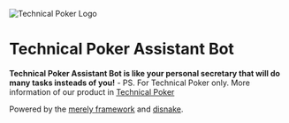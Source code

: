 ![Technical Poker Logo](/Technical-Assistant/profile.jpg)
# Technical Poker Assistant Bot
**Technical Poker Assistant Bot is like your personal secretary that will do many tasks insteads of you!** - PS. For Technical Poker only. More information of our product in [Technical Poker](facebook.com/TechnicalPoker)  

Powered by the [merely framework](https://github.com/MerelyServices/Merely-Framework) and [disnake](https://github.com/DisnakeDev/disnake).